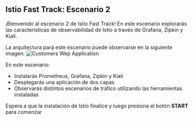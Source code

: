 ## Istio Fast Track: Escenario 2
¡Bienvenido al escenario 2 de Istio Fast Track!
En este escenario explorarás las características de observabilidad de Istio a través de Grafana, Zipkin y Kiali.

La arquitectura para este escenario puede observarse en la siguiente imagen:
![Customers Wep Application](URL "Customers Web Application")


En este escenario:
* Instalarás Prometheus, Grafana, Zipkin y Kiali
* Desplegarás una aplicación de dos capas
* Observarás distintos escenarios de tráfico utilizando las herramientas instaladas

Espera a que la instalación de Istio finalice y luego presiona el botón **START** para comenzar
